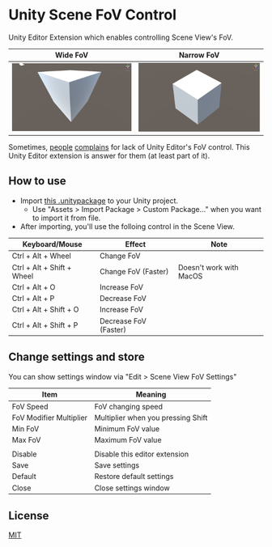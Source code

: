 ﻿# Unity Scene FoV Control

Unity Editor Extension which enables controlling Scene View's FoV.

|Wide FoV			|Narrow FoV				|
|--------------------		|-------------------------		|
|![WideFov](images/WideFov.png)	|![NarrowFov](images/NarrowFov.png)	|

Sometimes, [people](https://feedback.unity3d.com/suggestions/editor-camera-fov-adjustable) [complains](https://feedback.unity3d.com/suggestions/scene-view-camera-field-of-view-adjustment) for lack of Unity Editor's FoV control.
This Unity Editor extension is answer for them (at least part of it).


## How to use

- Import [this .unitypackage](https://github.com/t-mat/UnitySceneViewFovControl/releases/download/0.1.2/SceneViewFovControl.unitypackage) to your Unity project.
    - Use "Assets > Import Package > Custom Package..." when you want to import it from file.
- After importing, you'll use the folloing control in the Scene View.

|Keyboard/Mouse			|Effect				|Note			|
|--------------------		|-------------------------	|----			|
|Ctrl + Alt + Wheel		|Change FoV			|			|
|Ctrl + Alt + Shift + Wheel	|Change FoV (Faster)		|Doesn't work with MacOS|
|Ctrl + Alt + O			|Increase FoV			|			|
|Ctrl + Alt + P			|Decrease FoV			|			|
|Ctrl + Alt + Shift + O		|Increase FoV			|			|
|Ctrl + Alt + Shift + P		|Decrease FoV (Faster)		|			|


## Change settings and store

You can show settings window via "Edit > Scene View FoV Settings"

|Item				|Meaning				|
|--------------------		|-------------------------		|
|FoV Speed			|FoV changing speed			|
|FoV <Shift> Modifier Multiplier|Multiplier when you pressing Shift	|
|Min FoV			|Minimum FoV value			|
|Max FoV			|Maximum FoV value			|
|				|					|
|Disable			|Disable this editor extension		|
|Save				|Save settings				|
|Default			|Restore default settings		|
|Close				|Close settings window			|


## License

[MIT](LICENSE.txt)
